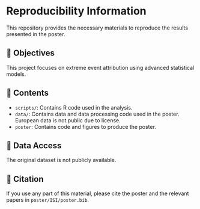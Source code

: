 # Reproducibility Information

This repository provides the necessary materials to reproduce the results presented in the poster.

## 📌 Objectives
This project focuses on extreme event attribution using advanced statistical models.

## 📁 Contents
- `scripts/`: Contains R code used in the analysis.
- `data/`: Contains data and data processing code used in the poster. European data is not public due to license.
- `poster`: Contains code and figures to produce the poster.

## 📂 Data Access
The original dataset is not publicly available. 


## 🔗 Citation
If you use any part of this material, please cite the poster and the relevant papers in `poster/ISI/poster.bib`.

